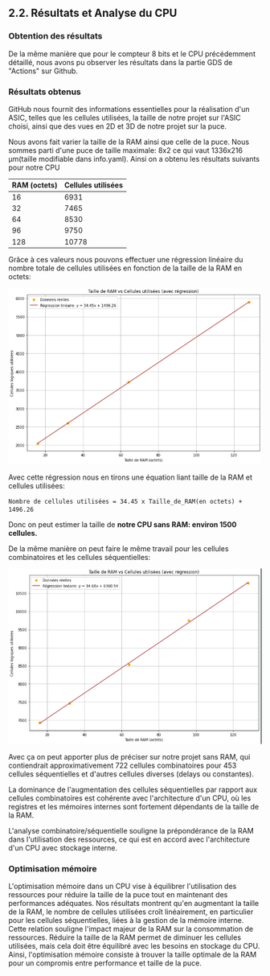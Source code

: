 ## 2.2.  Résultats et Analyse du CPU

### Obtention des résultats

De la même manière que pour le compteur 8 bits et le CPU précédemment détaillé, nous avons pu observer les résultats dans la partie GDS de "Actions" sur Github.

### Résultats obtenus

GitHub nous fournit des informations essentielles pour la réalisation d'un ASIC, telles que les cellules utilisées, la taille de notre projet sur l'ASIC choisi, ainsi que des vues en 2D et 3D de notre projet sur la puce.

Nous avons fait varier la taille de la RAM ainsi que celle de la puce. Nous sommes parti d'une puce de taille maximale: 8x2 ce qui vaut 1336x216 µm(taille modifiable dans info.yaml).
Ainsi on a obtenu les résultats suivants pour notre CPU


| RAM (octets) | Cellules utilisées |
|--------------|--------------------|
| 16           | 6931               |
| 32           | 7465               |
| 64           | 8530               |
| 96           | 9750               |
| 128          | 10778              |


Grâce à ces valeurs nous pouvons effectuer une régression linéaire du nombre totale de cellules utilisées en fonction de la taille de la RAM en octets:

![Graphique RAM vs Cellules](../images/RAM_Cell_CPU.png)

Avec cette régression nous en tirons une équation liant taille de la RAM et cellules utilisées:
```
Nombre de cellules utilisées = 34.45 x Taille_de_RAM(en octets) + 1496.26
```
Donc on peut estimer la taille de **notre CPU sans RAM: environ 1500 cellules.**


De la même manière on peut faire le même travail pour les cellules combinatoires et les cellules séquentielles:  

![Graphique combin_seq VS ram](../images/RISCVvsRAM.png)


Avec ça on peut apporter plus de préciser sur notre projet sans RAM, qui contiendrait approximativement 722 cellules combinatoires pour 453 cellules séquentielles et d'autres cellules diverses (delays ou constantes).

La dominance de l'augmentation des cellules séquentielles par rapport aux cellules combinatoires est cohérente avec l'architecture d'un CPU, où les registres et les mémoires internes sont fortement dépendants de la taille de la RAM.


L'analyse combinatoire/séquentielle souligne la prépondérance de la RAM dans l'utilisation des ressources, ce qui est en accord avec l'architecture d'un CPU avec stockage interne.


### Optimisation mémoire

L'optimisation mémoire dans un CPU vise à équilibrer l'utilisation des ressources pour réduire la taille de la puce tout en maintenant des performances adéquates. Nos résultats montrent qu'en augmentant la taille de la RAM, le nombre de cellules utilisées croît linéairement, en particulier pour les cellules séquentielles, liées à la gestion de la mémoire interne. Cette relation souligne l'impact majeur de la RAM sur la consommation de ressources. Réduire la taille de la RAM permet de diminuer les cellules utilisées, mais cela doit être équilibré avec les besoins en stockage du CPU. Ainsi, l'optimisation mémoire consiste à trouver la taille optimale de la RAM pour un compromis entre performance et taille de la puce.
